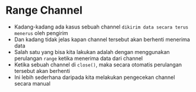 # Range Channel

- Kadang-kadang ada kasus sebuah channel `dikirim data secara terus menerus` oleh pengirim
- Dan kadang tidak jelas kapan channel tersebut akan berhenti menerima data
- Salah satu yang bisa kita lakukan adalah dengan menggunakan perulangan `range` ketika menerima data dari channel
- Ketika sebuah channel di `close()`, maka secara otomatis perulangan tersebut akan berhenti
- Ini lebih sederhana daripada kita melakukan pengecekan channel secara manual
